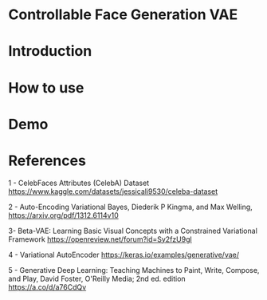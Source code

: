 # Controllable Face Generation VAE

# Introduction

# How to use

# Demo

# References
1 - CelebFaces Attributes (CelebA) Dataset https://www.kaggle.com/datasets/jessicali9530/celeba-dataset

2 - Auto-Encoding Variational Bayes, Diederik P Kingma, and Max Welling, https://arxiv.org/pdf/1312.6114v10

3- Beta-VAE: Learning Basic Visual Concepts with a Constrained Variational Framework https://openreview.net/forum?id=Sy2fzU9gl

4 - Variational AutoEncoder https://keras.io/examples/generative/vae/

5 - Generative Deep Learning: Teaching Machines to Paint, Write, Compose, and Play, David Foster, O'Reilly Media; 2nd ed. edition https://a.co/d/a76CdQv
